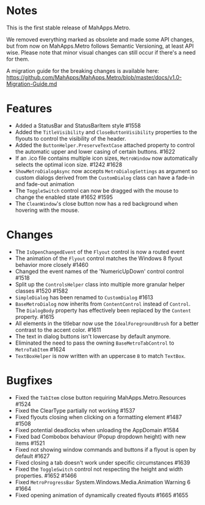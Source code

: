 # Notes

This is the first stable release of MahApps.Metro.

We removed everything marked as obsolete and made some API changes, but from now on MahApps.Metro follows Semantic Versioning, at least API wise. Please note that minor visual changes can still occur if there's a need for them.

A migration guide for the breaking changes is available here: https://github.com/MahApps/MahApps.Metro/blob/master/docs/v1.0-Migration-Guide.md

# Features

- Added a StatusBar and StatusBarItem style #1558
- Added the `TitleVisibility` and `CloseButtonVisibility` properties to the flyouts to control the visibility of the header.
- Added the `ButtonHelper.PreserveTextCase` attached property to control the automatic upper and lower casing of certain buttons. #1622
- If an .ico file contains multiple icon sizes, `MetroWindow` now automatically selects the optimal icon size. #1242 #1628
- `ShowMetroDialogAsync` now accepts `MetroDialogSettings` as argument so custom dialogs derived from the `CustomDialog` class can have a fade-in and fade-out animation
- The `ToggleSwitch` control can now be dragged with the mouse to change the enabled state #1652 #1595
- The `CleanWindow`'s close button now has a red background when hovering with the mouse.

# Changes

- The `IsOpenChangedEvent` of the `Flyout` control is now a routed event
- The animation of the `Flyout` control matches the Windows 8 flyout behavior more closely #1460
- Changed the event names of the 'NumericUpDown' control control #1518
- Split up the `ControlsHelper` class into multiple more granular helper classes #1520 #1582
- `SimpleDialog` has been renamed to `CustomDialog` #1613
- `BaseMetroDialog` now inherits from `ContentControl` instead of `Control`. 
  The `DialogBody` property has effectively been replaced by the `Content` property. #1615
- All elements in the titlebar now use the `IdealForegroundBrush` for a better contrast to the accent color. #1611
- The text in dialog buttons isn't lowercase by default anymore.
- Eliminated the need to pass the owning `BaseMetroTabControl` to `MetroTabItem` #1624
- `TextBoxHelper` is now written with an uppercase `B` to match `TextBox`.

# Bugfixes

- Fixed the `TabItem` close button requiring MahApps.Metro.Resources #1524
- Fixed the ClearType partially not working #1537
- Fixed flyouts closing when clicking on a formatting element #1487 #1508
- Fixed potential deadlocks when unloading the AppDomain #1584
- Fixed bad Combobox behaviour (Popup dropdown height) with new items #1521
- Fixed not showing window commands and buttons if a flyout is open by default #1627
- Fixed closing a tab doesn't work under specific circumstances #1639
- Fixed the `ToggleSwitch` control not respecting the height and width properties. #1652 #1466
- Fixed `MetroProgressBar` System.Windows.Media.Animation Warning 6 #1664
- Fixed opening animation of dynamically created flyouts #1665 #1655
